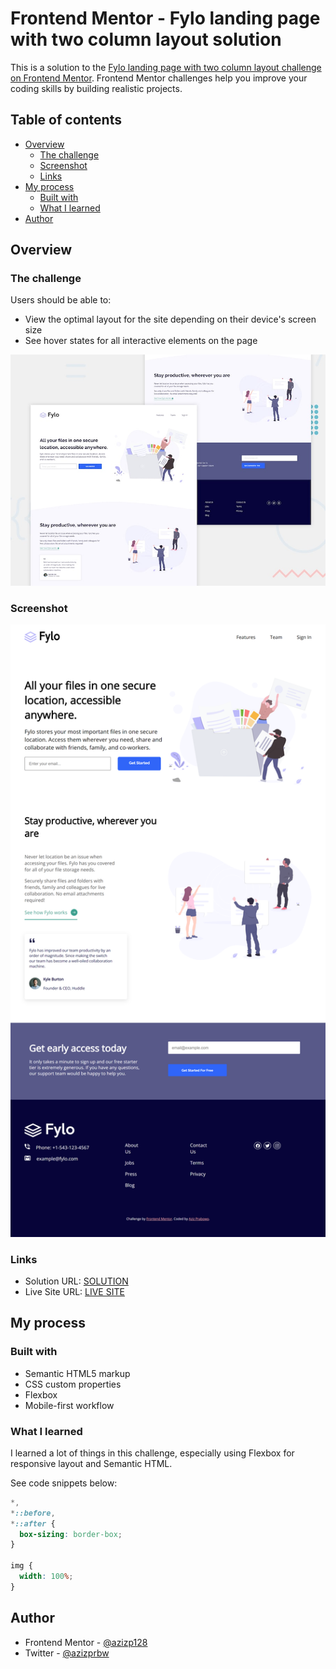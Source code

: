 # Frontend Mentor - Fylo landing page with two column layout solution

This is a solution to the [Fylo landing page with two column layout challenge on Frontend Mentor](https://www.frontendmentor.io/challenges/fylo-landing-page-with-two-column-layout-5ca5ef041e82137ec91a50f5). Frontend Mentor challenges help you improve your coding skills by building realistic projects.

## Table of contents

- [Overview](#overview)
  - [The challenge](#the-challenge)
  - [Screenshot](#screenshot)
  - [Links](#links)
- [My process](#my-process)
  - [Built with](#built-with)
  - [What I learned](#what-i-learned)
- [Author](#author)

## Overview

### The challenge

Users should be able to:

- View the optimal layout for the site depending on their device's screen size
- See hover states for all interactive elements on the page

![Design preview for the Fylo landing page with two column layout challenge](./design/desktop-preview.jpg)

### Screenshot

![SCREENSHOT](./images/screenshot.png)

### Links

- Solution URL: [SOLUTION](https://www.frontendmentor.io/solutions/fylo-landing-page-with-two-column-layout-using-css-flexbox-haCRBuFMqB)
- Live Site URL: [LIVE SITE](https://azizp128.github.io/Fylo-landing-page-with-two-column-layout/)

## My process

### Built with

- Semantic HTML5 markup
- CSS custom properties
- Flexbox
- Mobile-first workflow

### What I learned

I learned a lot of things in this challenge, especially using Flexbox for responsive layout and Semantic HTML.

See code snippets below:

```css
*,
*::before,
*::after {
  box-sizing: border-box;
}

img {
  width: 100%;
}
```

## Author

- Frontend Mentor - [@azizp128](https://www.frontendmentor.io/profile/azizp128)
- Twitter - [@azizprbw](https://www.twitter.com/azizprbw)
